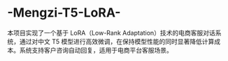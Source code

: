 # -Mengzi-T5-LoRA-
本项目实现了一个基于 LoRA（Low-Rank Adaptation）技术的电商客服对话系统，通过对中文 T5 模型进行高效微调，在保持模型性能的同时显著降低计算成本。系统支持客户咨询自动回复，适用于电商平台客服场景。
